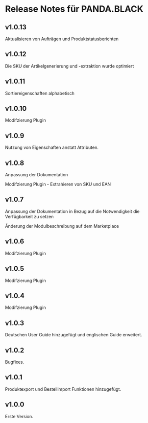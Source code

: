 # Release Notes für PANDA.BLACK
## v1.0.13
Aktualisieren von Aufträgen und Produktstatusberichten

## v1.0.12
Die SKU der Artikelgenerierung und -extraktion wurde optimiert

## v1.0.11
Sortiereigenschaften alphabetisch

## v1.0.10
Modifzierung Plugin

## v1.0.9

Nutzung von Eigenschaften anstatt Attributen.

## v1.0.8
Anpassung der Dokumentation

Modifzierung Plugin - Extrahieren von SKU und EAN

## v1.0.7

Anpassung der Dokumentation in Bezug auf die Notwendigkeit die Verfügbarkeit zu setzen

Änderung der Modulbeschreibung auf dem Marketplace

## v1.0.6

Modifzierung Plugin

## v1.0.5

Modifzierung Plugin

## v1.0.4

Modifzierung Plugin

## v1.0.3

Deutschen User Guide hinzugefügt und englischen Guide erweitert.

## v1.0.2

Bugfixes.

## v1.0.1

Produktexport und Bestellimport Funktionen hinzugefügt.

## v1.0.0

Erste Version.